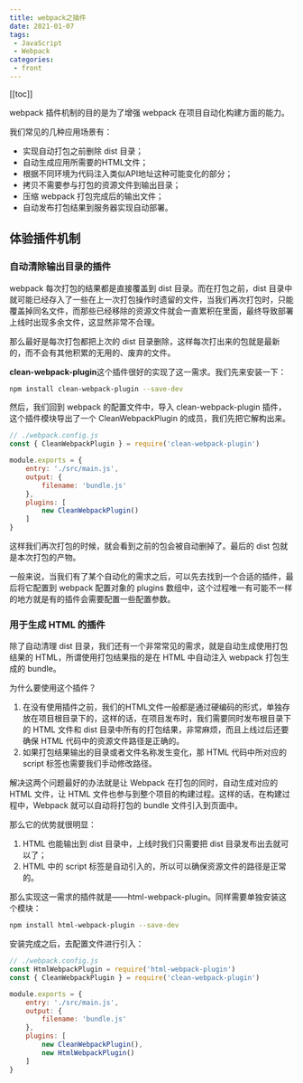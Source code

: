 ```yaml
---
title: webpack之插件
date: 2021-01-07
tags:
 - JavaScript
 - Webpack
categories:
 - front
---
```


[[toc]]

webpack 插件机制的目的是为了增强 webpack 在项目自动化构建方面的能力。

我们常见的几种应用场景有：

- 实现自动打包之前删除 dist 目录；
- 自动生成应用所需要的HTML文件；
- 根据不同环境为代码注入类似API地址这种可能变化的部分；
- 拷贝不需要参与打包的资源文件到输出目录；
- 压缩 webpack 打包完成后的输出文件；
- 自动发布打包结果到服务器实现自动部署。

## 体验插件机制

### 自动清除输出目录的插件

webpack 每次打包的结果都是直接覆盖到 dist 目录。而在打包之前，dist 目录中就可能已经存入了一些在上一次打包操作时遗留的文件，当我们再次打包时，只能覆盖掉同名文件，而那些已经移除的资源文件就会一直累积在里面，最终导致部署上线时出现多余文件，这显然非常不合理。

那么最好是每次打包都把上次的 dist 目录删除，这样每次打出来的包就是最新的，而不会有其他积累的无用的、废弃的文件。

**clean-webpack-plugin**这个插件很好的实现了这一需求。我们先来安装一下：

```sh
npm install clean-webpack-plugin --save-dev
```

然后，我们回到 webpack 的配置文件中，导入 clean-webpack-plugin 插件，这个插件模块导出了一个 CleanWebpackPlugin 的成员，我们先把它解构出来。

```javascript
// ./webpack.config.js
const { CleanWebpackPlugin } = require('clean-webpack-plugin')

module.exports = {
    entry: './src/main.js',
    output: {
        filename: 'bundle.js'
    },
    plugins: [
        new CleanWebpackPlugin()
    ]
}
```

这样我们再次打包的时候，就会看到之前的包会被自动删掉了。最后的 dist 包就是本次打包的产物。

一般来说，当我们有了某个自动化的需求之后，可以先去找到一个合适的插件，最后将它配置到 webpack 配置对象的 plugins 数组中，这个过程唯一有可能不一样的地方就是有的插件会需要配置一些配置参数。

### 用于生成 HTML 的插件

除了自动清理 dist 目录，我们还有一个非常常见的需求，就是自动生成使用打包结果的 HTML，所谓使用打包结果指的是在 HTML 中自动注入 webpack 打包生成的 bundle。

为什么要使用这个插件？

1. 在没有使用插件之前，我们的HTML文件一般都是通过硬编码的形式，单独存放在项目根目录下的，这样的话，在项目发布时，我们需要同时发布根目录下的 HTML 文件和 dist 目录中所有的打包结果，非常麻烦，而且上线过后还要确保 HTML 代码中的资源文件路径是正确的。
2. 如果打包结果输出的目录或者文件名称发生变化，那 HTML 代码中所对应的 script 标签也需要我们手动修改路径。

解决这两个问题最好的办法就是让 Webpack 在打包的同时，自动生成对应的 HTML 文件，让 HTML 文件也参与到整个项目的构建过程。这样的话，在构建过程中，Webpack 就可以自动将打包的 bundle 文件引入到页面中。

那么它的优势就很明显：

1. HTML 也能输出到 dist 目录中，上线时我们只需要把 dist 目录发布出去就可以了；
2. HTML 中的 script 标签是自动引入的，所以可以确保资源文件的路径是正常的。

那么实现这一需求的插件就是——html-webpack-plugin。同样需要单独安装这个模块：

```sh
npm install html-webpack-plugin --save-dev
```

安装完成之后，去配置文件进行引入：

```javascript
// ./webpack.config.js
const HtmlWebpackPlugin = require('html-webpack-plugin')
const { CleanWebpackPlugin } = require('clean-webpack-plugin')

module.exports = {
    entry: './src/main.js',
    output: {
        filename: 'bundle.js'
    },
    plugins: [
        new CleanWebpackPlugin(),
        new HtmlWebpackPlugin()
    ]
}
```

